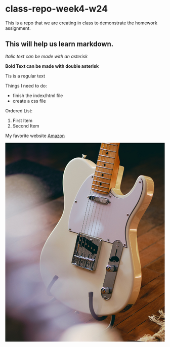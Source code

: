 # class-repo-week4-w24
This is a repo that we are creating in class to demonstrate the homework assignment.
## This will help us learn markdown.
*Italic text can be made with an asterisk*

**Bold Text can be made with double asterisk**

Tis is a regular text

Things I need to do: 
- finish the index/html file
- create a css file

Ordered List:
1. First Item
2. Second Item

My favorite website
[Amazon](http://www.amazon.ca)

![Fender Telecaster](images/tele.jpg)
